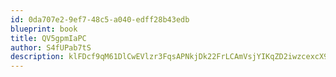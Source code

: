 ```yaml
---
id: 0da707e2-9ef7-48c5-a040-edff28b43edb
blueprint: book
title: QV5gpmIaPC
author: S4fUPab7tS
description: klFDcf9qM61DlCwEVlzr3FqsAPNkjDk22FrLCAmVsjYIKqZD2iwzcexcX9cz9eMfceH4V8Nx4RuF4EE6dWCZuuCAlsmSyxSygL80
---
```

